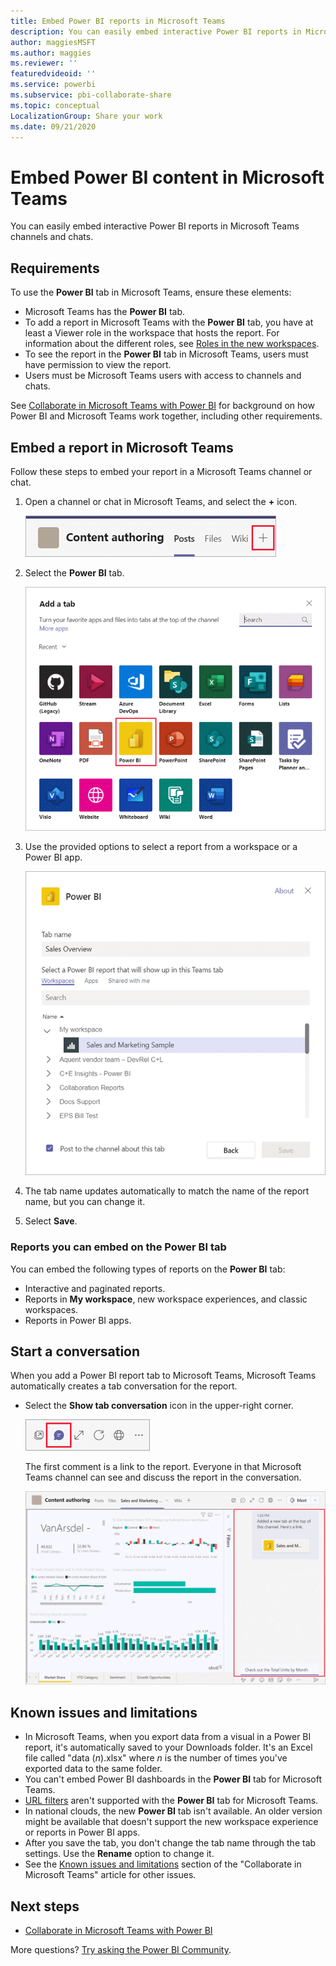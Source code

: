 ```yaml
---
title: Embed Power BI reports in Microsoft Teams
description: You can easily embed interactive Power BI reports in Microsoft Teams channels and chats. .
author: maggiesMSFT
ms.author: maggies
ms.reviewer: ''
featuredvideoid: ''
ms.service: powerbi
ms.subservice: pbi-collaborate-share
ms.topic: conceptual
LocalizationGroup: Share your work
ms.date: 09/21/2020
---
```


# Embed Power BI content in Microsoft Teams

You can easily embed interactive Power BI reports in Microsoft Teams channels and chats. 

## Requirements

To use the **Power BI** tab in Microsoft Teams, ensure these elements:

- Microsoft Teams has the **Power BI** tab.
- To add a report in Microsoft Teams with the **Power BI** tab, you have at least a Viewer role in the workspace that hosts the report. For information about the different roles, see [Roles in the new workspaces](service-new-workspaces.md#roles-in-the-new-workspaces).
- To see the report in the **Power BI** tab in Microsoft Teams, users must have permission to view the report.
- Users must be Microsoft Teams users with access to channels and chats.

See [Collaborate in Microsoft Teams with Power BI](service-embed-report-microsoft-teams.md) for background on how Power BI and Microsoft Teams work together, including other requirements.

## Embed a report in Microsoft Teams

Follow these steps to embed your report in a Microsoft Teams channel or chat.

1. Open a channel or chat in Microsoft Teams, and select the **+** icon.

    ![Screenshot of Add a tab to a channel or chat.](media/service-embed-report-microsoft-teams/service-embed-report-microsoft-teams-add.png)

1. Select the **Power BI** tab.

    ![Screenshot of Microsoft Teams tab list showing Power B I.](media/service-embed-report-microsoft-teams/service-embed-report-microsoft-teams-tab.png)

1. Use the provided options to select a report from a workspace or a Power BI app.

    ![Screenshot of Power B I tab for Microsoft Teams settings.](media/service-embed-report-microsoft-teams/service-embed-report-microsoft-teams-tab-settings.png)

1. The tab name updates automatically to match the name of the report name, but you can change it.

1. Select **Save**.

### Reports you can embed on the Power BI tab

You can embed the following types of reports on the **Power BI** tab:

- Interactive and paginated reports.
- Reports in **My workspace**, new workspace experiences, and classic workspaces.
- Reports in Power BI apps.

## Start a conversation

When you add a Power BI report tab to Microsoft Teams, Microsoft Teams automatically creates a tab conversation for the report.

- Select the **Show tab conversation** icon in the upper-right corner.

    ![Screenshot of Show tab conversation icon.](media/service-embed-report-microsoft-teams/power-bi-teams-conversation-icon.png)

    The first comment is a link to the report. Everyone in that Microsoft Teams channel can see and discuss the report in the conversation.

    ![Screenshot of Tab conversation.](media/service-embed-report-microsoft-teams/power-bi-teams-conversation-tab.png)

## Known issues and limitations

- In Microsoft Teams, when you export data from a visual in a Power BI report, it's automatically saved to your Downloads folder. It's an Excel file called "data (*n*).xlsx" where *n* is the number of times you've exported data to the same folder.
- You can't embed Power BI dashboards in the **Power BI** tab for Microsoft Teams.
- [URL filters](service-url-filters.md) aren't supported with the **Power BI** tab for Microsoft Teams.
- In national clouds, the new **Power BI** tab isn't available. An older version might be available that doesn't support the new workspace experience or reports in Power BI apps.
- After you save the tab, you don't change the tab name through the tab settings. Use the **Rename** option to change it.
- See the [Known issues and limitations](service-collaborate-microsoft-teams.md#known-issues-and-limitations) section of the "Collaborate in Microsoft Teams" article for other issues.

## Next steps

- [Collaborate in Microsoft Teams with Power BI](service-collaborate-microsoft-teams.md)

More questions? [Try asking the Power BI Community](https://community.powerbi.com/).
